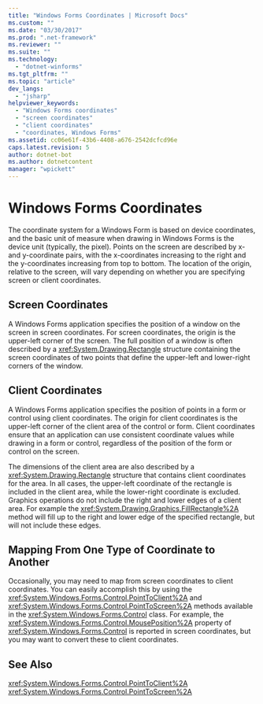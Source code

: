 ```yaml
---
title: "Windows Forms Coordinates | Microsoft Docs"
ms.custom: ""
ms.date: "03/30/2017"
ms.prod: ".net-framework"
ms.reviewer: ""
ms.suite: ""
ms.technology: 
  - "dotnet-winforms"
ms.tgt_pltfrm: ""
ms.topic: "article"
dev_langs: 
  - "jsharp"
helpviewer_keywords: 
  - "Windows Forms coordinates"
  - "screen coordinates"
  - "client coordinates"
  - "coordinates, Windows Forms"
ms.assetid: cc06e61f-43b6-4408-a676-2542dcfcd96e
caps.latest.revision: 5
author: dotnet-bot
ms.author: dotnetcontent
manager: "wpickett"
---
```

# Windows Forms Coordinates
The coordinate system for a Windows Form is based on device coordinates, and the basic unit of measure when drawing in Windows Forms is the device unit (typically, the pixel). Points on the screen are described by x- and y-coordinate pairs, with the x-coordinates increasing to the right and the y-coordinates increasing from top to bottom. The location of the origin, relative to the screen, will vary depending on whether you are specifying screen or client coordinates.  
  
## Screen Coordinates  
 A Windows Forms application specifies the position of a window on the screen in screen coordinates. For screen coordinates, the origin is the upper-left corner of the screen. The full position of a window is often described by a <xref:System.Drawing.Rectangle> structure containing the screen coordinates of two points that define the upper-left and lower-right corners of the window.  
  
## Client Coordinates  
 A Windows Forms application specifies the position of points in a form or control using client coordinates. The origin for client coordinates is the upper-left corner of the client area of the control or form. Client coordinates ensure that an application can use consistent coordinate values while drawing in a form or control, regardless of the position of the form or control on the screen.  
  
 The dimensions of the client area are also described by a <xref:System.Drawing.Rectangle> structure that contains client coordinates for the area. In all cases, the upper-left coordinate of the rectangle is included in the client area, while the lower-right coordinate is excluded. Graphics operations do not include the right and lower edges of a client area. For example the <xref:System.Drawing.Graphics.FillRectangle%2A> method will fill up to the right and lower edge of the specified rectangle, but will not include these edges.  
  
## Mapping From One Type of Coordinate to Another  
 Occasionally, you may need to map from screen coordinates to client coordinates. You can easily accomplish this by using the <xref:System.Windows.Forms.Control.PointToClient%2A> and <xref:System.Windows.Forms.Control.PointToScreen%2A> methods available in the <xref:System.Windows.Forms.Control> class. For example, the <xref:System.Windows.Forms.Control.MousePosition%2A> property of <xref:System.Windows.Forms.Control> is reported in screen coordinates, but you may want to convert these to client coordinates.  
  
## See Also  
 <xref:System.Windows.Forms.Control.PointToClient%2A>   
 <xref:System.Windows.Forms.Control.PointToScreen%2A>